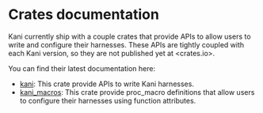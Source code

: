 # Crates documentation

Kani currently ship with a couple crates that provide APIs to allow users to
write and configure their harnesses.
These APIs are tightly coupled with each Kani version, so they are not
published yet at <crates.io>.

You can find their latest documentation here:
  - [kani](https://model-checking.github.io/kani/crates/kani): This crate
  provide APIs to write Kani harnesses.
  - [kani_macros](https://model-checking.github.io/kani/crates/kani_macros):
  This crate provide proc_macro definitions that allow users to configure their
  harnesses using function attributes.

